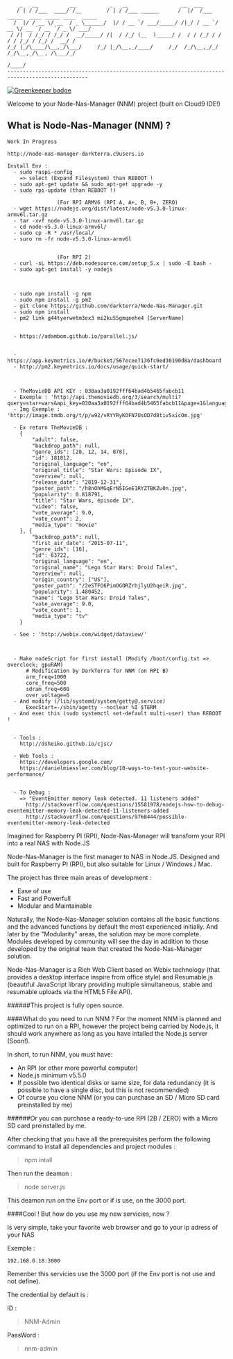 

        _   __          __           _   __                 __  ___                                 
       / | / /___  ____/ /__        / | / /___ ______      /  |/  /___ _____  ____ _____ ____  _____
      /  |/ / __ \/ __  / _ \______/  |/ / __ `/ ___/_____/ /|_/ / __ `/ __ \/ __ `/ __ `/ _ \/ ___/
     / /|  / /_/ / /_/ /  __/_____/ /|  / /_/ (__  )_____/ /  / / /_/ / / / / /_/ / /_/ /  __/ /    
    /_/ |_/\____/\__,_/\___/     /_/ |_/\__,_/____/     /_/  /_/\__,_/_/ /_/\__,_/\__, /\___/_/     
                                                                                 /____/             
    ------------------------------------------------------------------------------------------------

[![Greenkeeper badge](https://badges.greenkeeper.io/darkterra/Node-Nas-Manager.svg)](https://greenkeeper.io/)

Welcome to your Node-Nas-Manager (NNM) project (built on Cloud9 IDE!)

## What is Node-Nas-Manager (NNM) ?

    Work In Progress
    
    http://node-nas-manager-darkterra.c9users.io
    
    Install Env :
      - sudo raspi-config
        => select (Expand Filesystem) than REBOOT !
      - sudo apt-get update && sudo apt-get upgrade -y
      - sudo rpi-update (than REBOOT !)
      
                    (For RPI ARMV6 (RPI A, A+, B, B+, ZERO)
      - wget https://nodejs.org/dist/latest/node-v5.3.0-linux-armv6l.tar.gz
      - tar -xvf node-v5.3.0-linux-armv6l.tar.gz
      - cd node-v5.3.0-linux-armv6l/
      - sudo cp -R * /usr/local/
      - suro rm -fr node-v5.3.0-linux-armv6l
      
      
                    (For RPI 2)
      - curl -sL https://deb.nodesource.com/setup_5.x | sudo -E bash -
      - sudo apt-get install -y nodejs
      
      
      
      - sudo npm install -g npm
      - sudo npm install -g pm2
      - git clone https://github.com/darkterra/Node-Nas-Manager.git
      - sudo npm install
      - pm2 link g44tyerwetm3ex3 mi2ku55gmqeehe4 [ServerName]
      
      
      - https://adambom.github.io/parallel.js/
      
      
      - https://app.keymetrics.io/#/bucket/567ecee7136fc0ed30190d8a/dashboard
      - http://pm2.keymetrics.io/docs/usage/quick-start/
      
      
      
      - TheMovieDB API KEY : 030aa3a0192fff64bad4b5465fabcb11
      - Exemple : 'http://api.themoviedb.org/3/search/multi?query=star+wars&api_key=030aa3a0192fff64bad4b5465fabcb11&page=1&language=fr&include_image_language=fr'
      - Img Exemple : 'http://image.tmdb.org/t/p/w92/vRYYRyKOFN7UsOD7d8tiv5xicOm.jpg'
      
      - Ex return TheMovieDB :
        {
      		"adult": false,
      		"backdrop_path": null,
      		"genre_ids": [28, 12, 14, 878],
      		"id": 181812,
      		"original_language": "en",
      		"original_title": "Star Wars: Episode IX",
      		"overview": null,
      		"release_date": "2019-12-31",
      		"poster_path": "/h8nOhMGqErN5IGeE1RYZTBKZu0n.jpg",
      		"popularity": 0.818791,
      		"title": "Star Wars, épisode IX",
      		"video": false,
      		"vote_average": 9.0,
      		"vote_count": 2,
      		"media_type": "movie"
      	}, {
      		"backdrop_path": null,
      		"first_air_date": "2015-07-11",
      		"genre_ids": [16],
      		"id": 63722,
      		"original_language": "en",
      		"original_name": "Lego Star Wars: Droid Tales",
      		"overview": null,
      		"origin_country": ["US"],
      		"poster_path": "/2eSTFO6PimOGORZrhjlyU2hqeiR.jpg",
      		"popularity": 1.480452,
      		"name": "Lego Star Wars: Droid Tales",
      		"vote_average": 9.0,
      		"vote_count": 1,
      		"media_type": "tv"
      	}
      
      - See : 'http://webix.com/widget/dataview/'
      
      
      
      - Make nodeScript for first install (Modify /boot/config.txt => overclock; gpuRAM)
          # Modification by DarkTerra for NNM (on RPI B)
          arm_freq=1000
          core_freq=500
          sdram_freq=600
          over_voltage=6
      - And modify (/lib/systemd/system/getty@.service)
          ExecStart=-/sbin/agetty --noclear %I $TERM
      - And exec this (sudo systemctl set-default multi-user) than REBOOT !
      
      
      - Tools :
        http://dsheiko.github.io/cjsc/
      
      - Web Tools : 
        https://developers.google.com/
        https://danielmiessler.com/blog/10-ways-to-test-your-website-performance/
        
        
      - To Debug :
        => "EventEmitter memory leak detected. 11 listeners added"
          http://stackoverflow.com/questions/15581978/nodejs-how-to-debug-eventemitter-memory-leak-detected-11-listeners-added
          http://stackoverflow.com/questions/9768444/possible-eventemitter-memory-leak-detected

Imagined for Raspberry PI (RPI), Node-Nas-Manager will transform your RPI into a real NAS with Node.JS

Node-Nas-Manager is the first manager to NAS in Node.JS. Designed and built for Raspberry PI (RPI), but also suitable for Linux / Windows / Mac.

The project has three main areas of development :

* Ease of use
* Fast and Powerfull
* Modular and Maintainable

Naturally, the Node-Nas-Manager solution contains all the basic functions and the advanced functions by default the most experienced initially.
And later by the "Modularity" areas, the solution may be more complete.
Modules developed by community will see the day in addition to those developed by the original team that created the Node-Nas-Manager solution.

Node-Nas-Manager is a Rich Web Client based on Webix technology (that provides a desktop interface inspire from office style) and Resumable.js
(beautiful JavaScript library providing multiple simultaneous, stable and resumable uploads via the HTML5 File API).

######This project is fully open source.


####What do you need to run NNM ?
For the moment NNM is planned and optimized to run on a RPI, however the project being carried by Node.js,
it should work anywhere as long as you have intalled the Node.js server (Soon!).

In short, to run NNM, you must have:
* An RPI (or other more powerful computer)
* Node.js minimum v5.5.0
* If possible two identical disks or same size, for data redundancy (it is possible to have a single disc, but this is not recommended)
* Of course you clone NNM (or you can purchase an SD / Micro SD card preinstalled by me)

######Or you can purchase a ready-to-use RPI (2B / ZERO) with a Micro SD card preinstalled by me.

After checking that you have all the prerequisites perform the following command to install all dependencies and project modules :

>npm intall

Then run the deamon :

>node server.js

This deamon run on the Env port or if is use, on the 3000 port.

####Cool ! But how do you use my new servicies, now ?

Is very simple, take your favorite web browser and go to your ip adress of your NAS

Exemple :

    192.168.0.18:3000
    
Remenber this servicies use the 3000 port (if the Env port is not use and not define).

The credential by default is :

ID :
>NNM-Admin

PassWord :
>nnm-admin